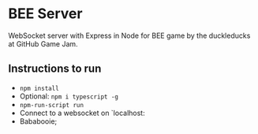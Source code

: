 # BEE Server

WebSocket server with Express in Node for BEE game by the duckleducks at GitHub Game Jam.

## Instructions to run

- `npm install` 
- Optional: `npm i typescript -g`
- `npm-run-script run`
- Connect to a websocket on `localhost:
- Bababooie;